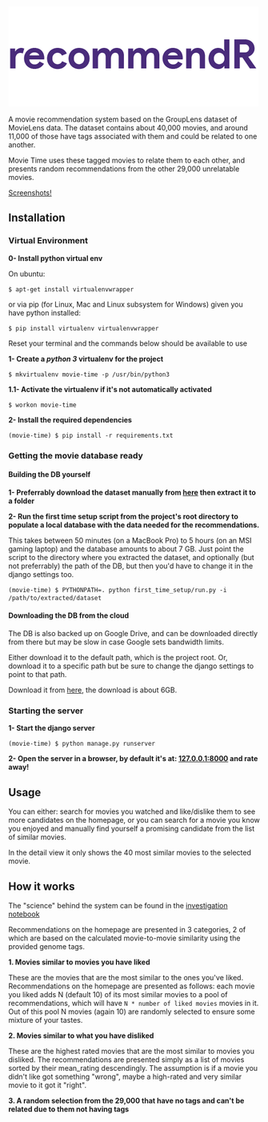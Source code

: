 ![](/movie_time_app/static/logo.png)

A movie recommendation system based on the GroupLens dataset of MovieLens data.
The dataset contains about 40,000 movies, and around 11,000 of those have tags
associated with them and could be related to one another.

Movie Time uses these tagged movies to relate them to each other, and presents
random recommendations from the other 29,000 unrelatable movies.

[Screenshots!](https://imgur.com/a/cH3cs)

## Installation

### Virtual Environment
**0- Install python virtual env**

On ubuntu:

    $ apt-get install virtualenvwrapper

or via pip (for Linux, Mac and Linux subsystem for Windows) given you have python installed:
   
    $ pip install virtualenv virtualenvwrapper
    
Reset your terminal and the commands below should be available to use

**1- Create a *python 3* virtualenv for the project**

    $ mkvirtualenv movie-time -p /usr/bin/python3

**1.1- Activate the virtualenv if it's not automatically activated**

    $ workon movie-time

**2- Install the required dependencies**

    (movie-time) $ pip install -r requirements.txt

### Getting the movie database ready

#### Building the DB yourself

**1- Preferrably download the dataset manually from [here](http://files.grouplens.org/datasets/movielens/ml-latest.zip)
then extract it to a folder**

**2- Run the first time setup script from the project's root directory to populate a
local database with the data needed for the recommendations.** 

This takes between 50 minutes (on a MacBook Pro) to 
5 hours (on an MSI gaming laptop) and the database amounts to about 7 GB. Just point the script to the directory where
you extracted the dataset, and optionally (but not preferrably) the path of the DB, but then you'd have to change it in 
the django settings too.

    (movie-time) $ PYTHONPATH=. python first_time_setup/run.py -i /path/to/extracted/dataset

#### Downloading the DB from the cloud

The DB is also backed up on Google Drive, and can be downloaded directly from there but may be slow in case Google sets
bandwidth limits. 

Either download it to the default
path, which is the project root. Or, download it to a specific path but be sure to change the django settings to point
to that path.

Download it from [here](https://drive.google.com/file/d/0B4oaUOQPKT44QzhacnBjSkw1Tjg/view), the download is about 6GB.

### Starting the server

**1- Start the django server**

    (movie-time) $ python manage.py runserver
    
**2- Open the server in a browser, by default it's at: [127.0.0.1:8000](http://127.0.0.1:8000/) and rate away!**
    
## Usage
You can either: search for movies you watched and like/dislike them to see more candidates on the homepage, or you can
search for a movie you know you enjoyed and manually find yourself a promising candidate from the list of similar movies.

In the detail view it only shows the 40 most similar movies to the selected movie.
    
## How it works
The "science" behind the system can be found in the 
[investigation notebook](/movie_time_investigation.ipynb)

Recommendations on the homepage are presented in 3 categories, 2 of which are based on the calculated movie-to-movie similarity using
the provided genome tags.

**1. Movies similar to movies you have liked**

These are the movies that are the most similar to the ones you've liked. Recommendations on the homepage are presented
as follows: each movie you liked adds N (default 10) of its most similar movies to a pool of recommendations, which will
have `N * number of liked movies` movies in it. Out of this pool N movies (again 10) are randomly selected to ensure 
some mixture of your tastes.

**2. Movies similar to what you have disliked**

These are the highest rated movies that are the most similar to movies you disliked. The recommendations are presented
simply as a list of movies sorted by their mean_rating descendingly. The assumption is if a movie you didn't like got
something "wrong", maybe a high-rated and very similar movie to it got it "right".

**3. A random selection from the 29,000 that have no tags and can't be related due to them not having tags**
